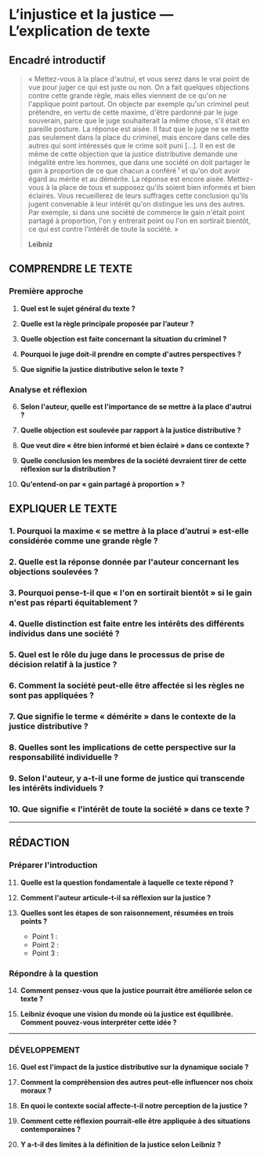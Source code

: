 # L’injustice et la justice — L’explication de texte

## Encadré introductif
> « Mettez-vous à la place d'autrui, et vous serez dans le vrai point de vue pour juger ce qui est juste ou non. On a fait quelques objections contre cette grande règle, mais elles viennent de ce qu'on ne l'applique point partout. On objecte par exemple qu'un criminel peut prétendre, en vertu de cette maxime, d'être pardonné par le juge souverain, parce que le juge souhaiterait la même chose, s'il était en pareille posture. La réponse est aisée. Il faut que le juge ne se mette pas seulement dans la place du criminel, mais encore dans celle des autres qui sont intéressés que le crime soit puni […]. Il en est de même de cette objection que la justice distributive demande une inégalité entre les hommes, que dans une société on doit partager le gain à proportion de ce que chacun a conféré ¹ et qu'on doit avoir égard au mérite et au démérite. La réponse est encore aisée. Mettez-vous à la place de tous et supposez qu'ils soient bien informés et bien éclairés. Vous recueillerez de leurs suffrages cette conclusion qu'ils jugent convenable à leur intérêt qu'on distingue les uns des autres. Par exemple, si dans une société de commerce le gain n'était point partagé à proportion, l'on y entrerait point ou l'on en sortirait bientôt, ce qui est contre l'intérêt de toute la société. »
> 
> **Leibniz**

## COMPRENDRE LE TEXTE

### Première approche

1. **Quel est le sujet général du texte ?**  
   
2. **Quelle est la règle principale proposée par l’auteur ?**  
   
3. **Quelle objection est faite concernant la situation du criminel ?**  
   
4. **Pourquoi le juge doit-il prendre en compte d'autres perspectives ?**  
   
5. **Que signifie la justice distributive selon le texte ?**  
   

### Analyse et réflexion

6. **Selon l'auteur, quelle est l'importance de se mettre à la place d'autrui ?**  
   
7. **Quelle objection est soulevée par rapport à la justice distributive ?**  
   
8. **Que veut dire « être bien informé et bien éclairé » dans ce contexte ?**  
   
9. **Quelle conclusion les membres de la société devraient tirer de cette réflexion sur la distribution ?**  
   
10. **Qu'entend-on par « gain partagé à proportion » ?**  
   
## EXPLIQUER LE TEXTE

### 1. Pourquoi la maxime « se mettre à la place d’autrui » est-elle considérée comme une grande règle ?  

### 2. Quelle est la réponse donnée par l'auteur concernant les objections soulevées ?  

### 3. Pourquoi pense-t-il que « l'on en sortirait bientôt » si le gain n'est pas réparti équitablement ?  

### 4. Quelle distinction est faite entre les intérêts des différents individus dans une société ?  

### 5. Quel est le rôle du juge dans le processus de prise de décision relatif à la justice ?  

### 6. Comment la société peut-elle être affectée si les règles ne sont pas appliquées ?  

### 7. Que signifie le terme « démérite » dans le contexte de la justice distributive ?  

### 8. Quelles sont les implications de cette perspective sur la responsabilité individuelle ?  

### 9. Selon l'auteur, y a-t-il une forme de justice qui transcende les intérêts individuels ?  

### 10. Que signifie « l'intérêt de toute la société » dans ce texte ?  

---

## RÉDACTION

### Préparer l'introduction

11. **Quelle est la question fondamentale à laquelle ce texte répond ?**  

12. **Comment l'auteur articule-t-il sa réflexion sur la justice ?**  

13. **Quelles sont les étapes de son raisonnement, résumées en trois points ?**  
    - Point 1 :  
    - Point 2 :  
    - Point 3 :  

### Répondre à la question

14. **Comment pensez-vous que la justice pourrait être améliorée selon ce texte ?**  

15. **Leibniz évoque une vision du monde où la justice est équilibrée. Comment pouvez-vous interpréter cette idée ?**  

---

### DÉVELOPPEMENT

16. **Quel est l'impact de la justice distributive sur la dynamique sociale ?**  

17. **Comment la compréhension des autres peut-elle influencer nos choix moraux ?**  

18. **En quoi le contexte social affecte-t-il notre perception de la justice ?**  

19. **Comment cette réflexion pourrait-elle être appliquée à des situations contemporaines ?**  

20. **Y a-t-il des limites à la définition de la justice selon Leibniz ?**  